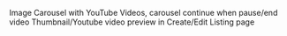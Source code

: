 Image Carousel with YouTube Videos, carousel continue when pause/end video
Thumbnail/Youtube video preview in Create/Edit Listing page